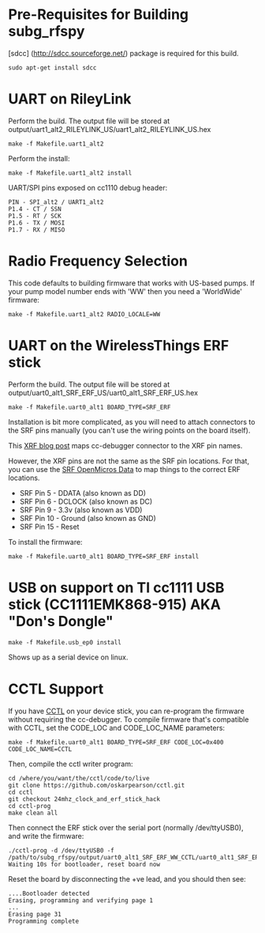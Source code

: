 # Pre-Requisites for Building subg_rfspy

[sdcc] (http://sdcc.sourceforge.net/) package is required for this build.

    sudo apt-get install sdcc

# UART on RileyLink

Perform the build. The output file will be stored at output/uart1_alt2_RILEYLINK_US/uart1_alt2_RILEYLINK_US.hex

    make -f Makefile.uart1_alt2

Perform the install:

    make -f Makefile.uart1_alt2 install

UART/SPI pins exposed on cc1110 debug header:

    PIN - SPI_alt2 / UART1_alt2
    P1.4 - CT / SSN
    P1.5 - RT / SCK
    P1.6 - TX / MOSI
    P1.7 - RX / MISO

# Radio Frequency Selection

This code defaults to building firmware that works with US-based pumps. If your
pump model number ends with 'WW' then you need a 'WorldWide' firmware:

    make -f Makefile.uart1_alt2 RADIO_LOCALE=WW

# UART on the WirelessThings ERF stick

Perform the build. The output file will be stored at output/uart0_alt1_SRF_ERF_US/uart0_alt1_SRF_ERF_US.hex

    make -f Makefile.uart0_alt1 BOARD_TYPE=SRF_ERF

Installation is bit more complicated, as you will need to attach connectors to
the SRF pins manually (you can't use the wiring points on the board itself).

This [XRF blog post](http://paulswasteland.blogspot.co.uk/2015/01/building-your-own-firmware-for-ciseco.html)
maps cc-debugger connector to the XRF pin names.

However, the XRF pins are not the same as the SRF pin locations. For that, you
can use the [SRF OpenMicros Data](http://openmicros.org/index.php/articles/88-ciseco-product-documentation/259-srf-technical-data)
to map things to the correct ERF locations.

- SRF Pin 5 - DDATA (also known as DD)
- SRF Pin 6 - DCLOCK (also known as DC)
- SRF Pin 9 - 3.3v (also known as VDD)
- SRF Pin 10 - Ground (also known as GND)
- SRF Pin 15 - Reset

To install the firmware:

    make -f Makefile.uart0_alt1 BOARD_TYPE=SRF_ERF install

# USB on support on TI cc1111 USB stick (CC1111EMK868-915) AKA "Don's Dongle"

    make -f Makefile.usb_ep0 install

Shows up as a serial device on linux.


# CCTL Support

If you have [CCTL](https://github.com/oskarpearson/cctl/tree/24mhz_clock_and_erf_stick_hack)
on your device stick, you can re-program the firmware without requiring the cc-debugger.
To compile firmware that's compatible with CCTL, set the CODE_LOC and CODE_LOC_NAME parameters:

    make -f Makefile.uart0_alt1 BOARD_TYPE=SRF_ERF CODE_LOC=0x400 CODE_LOC_NAME=CCTL

Then, compile the cctl writer program:

    cd /where/you/want/the/cctl/code/to/live
    git clone https://github.com/oskarpearson/cctl.git
    cd cctl
    git checkout 24mhz_clock_and_erf_stick_hack
    cd cctl-prog
    make clean all

Then connect the ERF stick over the serial port (normally /dev/ttyUSB0), and write the firmware:

    ./cctl-prog -d /dev/ttyUSB0 -f /path/to/subg_rfspy/output/uart0_alt1_SRF_ERF_WW_CCTL/uart0_alt1_SRF_ERF_WW_CCTL.hex
    Waiting 10s for bootloader, reset board now

Reset the board by disconnecting the +ve lead, and you should then see:

    ....Bootloader detected
    Erasing, programming and verifying page 1
    ...
    Erasing page 31
    Programming complete

